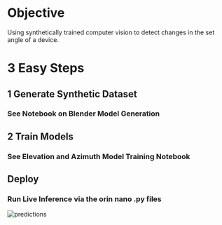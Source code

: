 # Objective
Using synthetically trained computer vision to detect changes in the set angle of a device.

# 3 Easy Steps

## 1 Generate Synthetic Dataset
### See Notebook on Blender Model Generation

## 2 Train Models
### See Elevation and Azimuth Model Training Notebook

## Deploy
### Run Live Inference via the orin nano .py files
![predictions](https://github.com/abilokonsky/msds_practicum/assets/62521066/9d08cc2d-dc7a-402b-a79d-f29a6fbda702)
